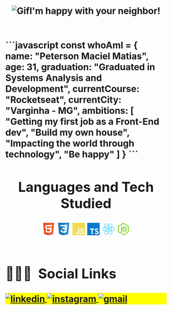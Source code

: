 
<h1 align="center"><img alt="Gif" height="100" width="100" src="https://user-images.githubusercontent.com/86334701/139599793-00216080-89bd-4372-986b-2b67be870a26.gif">I'm happy with your neighbor!<h1>

<br>
```javascript
const whoAmI = {
  name: "Peterson Maciel Matias",
  age: 31,
  graduation: "Graduated in Systems Analysis and Development",
  currentCourse: "Rocketseat",
  currentCity: "Varginha - MG",
  ambitions: [
    "Getting my first job as a Front-End dev",
    "Build my own house",
    "Impacting the world through technology",
    "Be happy"
  ]
}
```
<br>
<div align="center">
  <h2>Languages and Tech Studied</h2>
    <img align="center" alt="Pedro-HTML" height="40" width="40" src="https://raw.githubusercontent.com/devicons/devicon/master/icons/html5/html5-original.svg">
    <img align="center" alt="Pedro-CSS" height="40" width="40" src="https://raw.githubusercontent.com/devicons/devicon/master/icons/css3/css3-original.svg">
    <img align="center" alt="Pedro-Js" height="40" width="40" src="https://raw.githubusercontent.com/devicons/devicon/master/icons/javascript/javascript-plain.svg">
    <img align="center" alt="Pedro-Ts" height="40" width="40" src="https://raw.githubusercontent.com/devicons/devicon/master/icons/typescript/typescript-plain.svg">
    <img align="center" alt="Pedro-React" height="40" width="40" src="https://raw.githubusercontent.com/devicons/devicon/master/icons/react/react-original.svg">
    <img align="center" alt="Pedro-Node" height="40" width="40" src="https://raw.githubusercontent.com/devicons/devicon/master/icons/nodejs/nodejs-original.svg">
</div>

<br>
<div align="left">
  <h2>👨🏽‍🦲 &nbsp;Social Links</h2>

<p align="left" style="background:yellow">

<a href="www.linkedin.com/in/peterson-matias-1a6829211" target="_blank">
  <img align="center" src="https://img.shields.io/badge/-peterson-05122A?style=flat&logo=linkedin" alt="linkedin"/>
</a>
<a href="https://www.instagram.com/peterson.pna/" target="_blank">
 <img align="center" src="https://img.shields.io/badge/-peterson-05122A?style=flat&logo=instagram" alt="instagram"/>
</a>
<a href="https://pmacielmatias@gmail.com" target="_blank">
 <img align="center" src="https://img.shields.io/badge/-peterson-05122A?style=flat&logo=gmail" alt="gmail"/>
</a>
</p>
</div>

<!--
**Petersonmatias/Petersonmatias** is a ✨ _special_ ✨ repository because its `README.md` (this file) appears on your GitHub profile.
Here are some ideas to get you started:
- 🔭 I’m currently working on ...
- 🌱 I’m currently learning ...
- 👯 I’m looking to collaborate on ...
- 🤔 I’m looking for help with ...
- 💬 Ask me about ...
- 📫 How to reach me: ...
- 😄 Pronouns: ...
- ⚡ Fun fact: ...
-->
